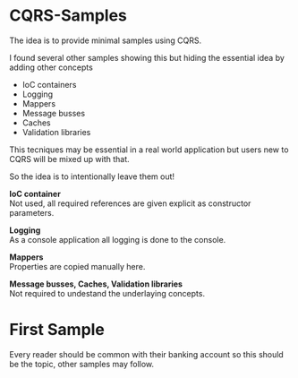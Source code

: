 # CQRS-Samples
The idea is to provide minimal samples using CQRS.

I found several other samples showing this but hiding the essential idea by adding other concepts
* IoC containers
* Logging
* Mappers
* Message busses
* Caches
* Validation libraries

This tecniques may be essential in a real world application but users new to CQRS will be mixed up with that.

So the idea is to intentionally leave them out!

**IoC container**    
Not used, all required references are given explicit as constructor parameters.

**Logging**    
As a console application all logging is done to the console.

**Mappers**    
Properties are copied manually here.

**Message busses, Caches, Validation libraries**    
Not required to undestand the underlaying concepts.


# First Sample
Every reader should be common with their banking account so this should be the topic, other samples may follow.


